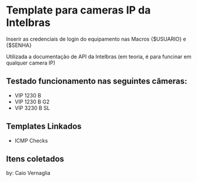 # Template para cameras IP da Intelbras

Inserir as credenciais de login do equipamento nas Macros {$USUARIO} e {$SENHA}

Utilizada a documentação de API da Intelbras (em teoria, é para funcinar em qualquer camera IP)

## Testado funcionamento nas seguintes câmeras:
* VIP 1230 B
* VIP 1230 B G2
* VIP 3230 B SL

## Templates Linkados
* ICMP Checks

## Itens coletados



by: Caio Vernaglia